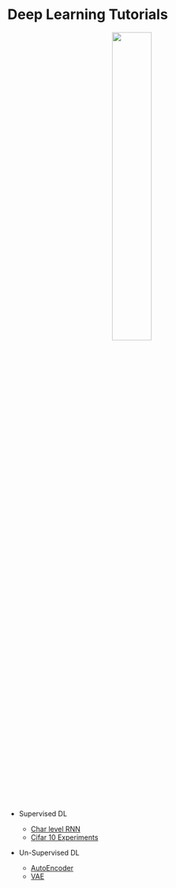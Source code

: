 # Deep Learning Tutorials

<p align="center">
    <a href="http://pytorch.org/" target="_blank">
    <img width="40%" src="https://cdn.pixabay.com/photo/2018/06/27/12/55/artificial-neural-network-3501528_960_720.png" style="max-width:100%;">
    </a>
</p>

* Supervised DL
  * [Char level RNN](https://github.com/yoavo1984/dl_tutorial/blob/master/rnn_tutorial.ipynb)
  * [Cifar 10 Experiments](https://github.com/yoavo1984/dl_tutorial/blob/master/cifar_10.ipynb)
  
* Un-Supervised DL
  * [AutoEncoder](https://github.com/yoavo1984/dl_tutorial/blob/master/autoencoder_tutorial.ipynb)
  * [VAE](https://github.com/yoavo1984/dl_tutorial/blob/master/vae_tutorial.ipynb)
